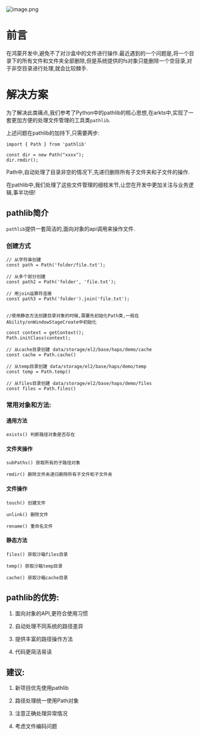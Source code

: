 ![image.png](https://raw.gitcode.com/user-images/assets/5027920/5e8c4bf3-f19b-42c0-a06c-5ca0191bfc7f/image.png 'image.png')
# 前言
在鸿蒙开发中,避免不了对沙盒中的文件进行操作.最近遇到的一个问题是,将一个目录下的所有文件和文件夹全部删除,但是系统提供的fs对象只能删除一个空目录,对于非空目录进行处理,就会比较棘手.

# 解决方案
为了解决此类痛点,我们参考了Python中的pathlib的核心思想,在arkts中,实现了一套更加方便的处理文件管理的工具类`pathlib`.

上述问题在pathlib的加持下,只需要两步:
```
import { Path } from 'pathlib'

const dir = new Path("xxxx");
dir.rmdir();
```
Path中,自动处理了目录非空的情况下,先递归删除所有子文件夹和子文件的操作.

在pathlib中,我们处理了这些文件管理的细枝末节,让您在开发中更加关注与业务逻辑,事半功倍!

## pathlib简介

`pathlib`提供一套简洁的,面向对象的api调用来操作文件.

### 创建方式
```
// 从字符串创建
const path = Path('folder/file.txt');

// 从多个部分创建
const path2 = Path('folder', 'file.txt');

// 用join运算符连接
const path3 = Path('folder').join('file.txt');


//使用静态方法创建目录对象的时候,需要先初始化Path类,一般在Ability/onWindowStageCreate中初始化

const context = getContext();
Path.initClass(context);

// 从cache目录创建 data/storage/el2/base/haps/demo/cache
const cache = Path.cache()

// 从temp目录创建 data/storage/el2/base/haps/demo/temp
const temp = Path.temp()

// 从files目录创建 data/storage/el2/base/haps/demo/files
const files = Path.files()
```

### 常用对象和方法:

#### 通用方法
`exists() 判断路径对象是否存在`

#### 文件夹操作
`subPaths() 获取所有的子路径对象`

`rmdir() 删除文件夹递归删除所有子文件和子文件夹`

#### 文件操作
`touch() 创建文件`

`unlink() 删除文件`

`rename() 重命名文件`

#### 静态方法
`files() 获取沙箱files目录`

`temp() 获取沙箱temp目录`

`cache() 获取沙箱cache目录`

## pathlib的优势:

1.  面向对象的API,更符合使用习惯

2.  自动处理不同系统的路径差异

3.  提供丰富的路径操作方法

4.  代码更简洁易读

## 建议:

1.  新项目优先使用pathlib

2.  路径处理统一使用Path对象

3.  注意正确处理异常情况

4.  考虑文件编码问题


